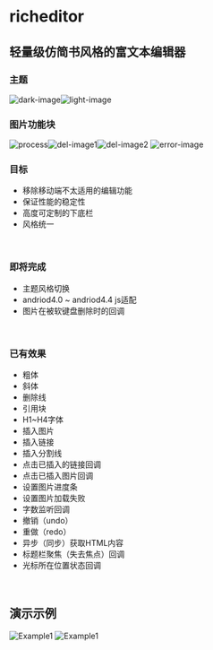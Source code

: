 # richeditor

## 轻量级仿简书风格的富文本编辑器

### 主题

![dark-image](http://lhbzimo.oss-cn-shenzhen.aliyuncs.com/lighttheme.jpg)![light-image](http://lhbzimo.oss-cn-shenzhen.aliyuncs.com/lighttheme.jpg)

### 图片功能块

![process](http://lhbzimo.oss-cn-shenzhen.aliyuncs.com/loadingimage.jpg)![del-image1](http://lhbzimo.oss-cn-shenzhen.aliyuncs.com/deleteImage.jpg)![del-image2](http://lhbzimo.oss-cn-shenzhen.aliyuncs.com/deleteimage1.jpg)
![error-image](http://lhbzimo.oss-cn-shenzhen.aliyuncs.com/reloadimage.jpg)

### 目标
- 移除移动端不太适用的编辑功能
- 保证性能的稳定性
- 高度可定制的下底栏
- 风格统一
<br/>

### 即将完成
- 主题风格切换
- andriod4.0 ~ andriod4.4 js适配
- 图片在被软键盘删除时的回调
<br/>

### 已有效果
- 粗体
- 斜体
- 删除线
- 引用块
- H1~H4字体
- 插入图片
- 插入链接
- 插入分割线
- 点击已插入的链接回调
- 点击已插入图片回调
- 设置图片进度条
- 设置图片加载失败
- 字数监听回调
- 撤销（undo）
- 重做（redo）
- 异步（同步）获取HTML内容
- 标题栏聚焦（失去焦点）回调
- 光标所在位置状态回调
<br/>

## 演示示例
![Example1](https://github.com/nowandfurure/richedtor/blob/master/sample1.gif)
![Example1](https://github.com/nowandfurure/richedtor/blob/master/sample3.gif)


